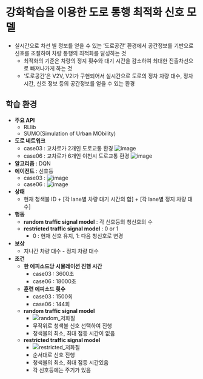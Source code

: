 # 강화학습을 이용한 도로 통행 최적화 신호 모델
- 실시간으로 차선 별 정보를 얻을 수 있는 ‘도로공간’ 환경에서 공간정보를 기반으로 신호를 조절하여 차량 통행의 최적화를 달성하는 것
  - 최적화의 기준은 차량의 정지 횟수와 대기 시간을 감소하여 최대한 진출차선으로 빠져나가게 하는 것
  - ‘도로공간’은 V2V, V2I가 구현되어서 실시간으로 도로의 정차 차량 대수, 정차 시간, 신호 정보 등의 공간정보를 얻을 수 있는 환경

## 학습 환경
- **주요 API**
  - RLlib
  - SUMO(Simulation of Urban MObility)
- **도로 네트워크**
  - case03 : 교차로가 2개인 도로교통 환경 ![image](https://user-images.githubusercontent.com/58590260/137259592-73087132-a10d-4701-927d-6c3a9eabe89c.png)
  - case06 : 교차로가 6개인 이천시 도로교통 환경 ![image](https://user-images.githubusercontent.com/58590260/137259384-c9220f41-e80b-44f4-adc6-984875ef6786.png)
- **알고리즘** : DQN
- **에이전트** : 신호등
  - case03 : ![image](https://user-images.githubusercontent.com/58590260/137354672-1b296638-4626-40d7-8637-483c50d98dca.png)
  - case06 : ![image](https://user-images.githubusercontent.com/58590260/137355202-09f9fe67-e953-4ba2-b4a3-c48c44d450a8.png) 
- **상태**
  - 현재 청색불 ID + [각 lane별 차량 대기 시간의 합] + [각 lane별 정지 차량 대수]
- **행동**
  - **random traffic signal model** : 각 신호등의 청신호의 수
  - **restricted traffic signal model** : 0 or 1
    - 0 : 현재 신호 유지, 1: 다음 청신호로 변경
- **보상**
  - 지나간 차량 대수 - 정지 차량 대수
- **조건**
  - **한 에피소드당 시뮬레이션 진행 시간**
    - case03 : 3600초
    - case06 : 18000초
  - **훈련 에피소드 횟수**
    - case03 : 1500회
    - case06 : 144회
  - **random traffic signal model**
    - ![random_저화질](https://user-images.githubusercontent.com/58590260/137359804-020928c3-2423-4cd4-9f84-06e627c683cb.gif)
    - 무작위로 청색불 신호 선택하여 진행
    - 청색불의 최소, 최대 점등 시간이 없음
  - **restricted traffic signal model**
    - ![restricted_저화질](https://user-images.githubusercontent.com/58590260/137358485-3e230d2f-3c25-4e41-8dfc-8060bf9d1df3.gif) 
    - 순서대로 신호 진행
    - 청색불의 최소, 최대 점등 시간있음
    - 각 신호등에는 주기가 있음
